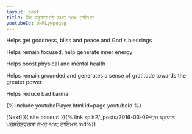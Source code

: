 ```yaml
---
layout: post
title: ਓਮ ਧਰੁਤਾਤਮਾਣੇ ਨਮਹ ੧੦੮ ਟਾਇਮਸ
youtubeId: bHFLywpoqsg
---
```

 
 
Helps get goodness, bliss and peace and God's blessings
 
Helps remain focused, help generate inner energy 
 
Helps boost physical and mental health 
 
Helps remain grounded and generates a sense of gratitude towards the greater power 
 
Helps reduce bad karma
 
 
 
 


{% include youtubePlayer.html id=page.youtubeId %}
 
[Next]({{ site.baseurl }}{% link  split2/_posts/2016-03-09-ਓਮ ਪ੍ਰਧਾਨ ਪੁਰੁਸਹੇਸ਼੍ਵਰਯਾ ਨਮਹ ੧੦੮ ਟਾਇਮਸ.md%})
 
